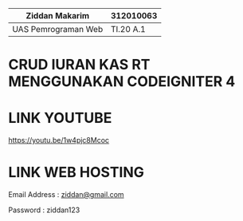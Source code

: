 |   Ziddan Makarim  |   312010063   |
|-------------------|---------------|
|UAS Pemrograman Web|   TI.20 A.1   |

# CRUD IURAN KAS RT MENGGUNAKAN CODEIGNITER 4

# LINK YOUTUBE

https://youtu.be/1w4pjc8Mcoc

# LINK WEB HOSTING


Email Address : ziddan@gmail.com

Password : ziddan123